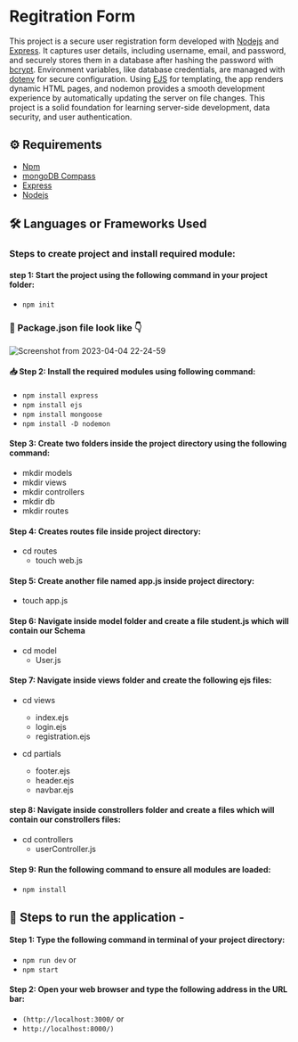 # Regitration Form

This project is a secure user registration form developed with [Nodejs](https://nodejs.org/en/download) and [Express](https://expressjs.com/). It captures user details, including username, email, and password, and securely stores them in a database after hashing the password with [bcrypt](https://www.npmjs.com/package/bcrypt). Environment variables, like database credentials, are managed with [dotenv](https://www.npmjs.com/package/dotenv) for secure configuration. Using [EJS](https://ejs.co/) for templating, the app renders dynamic HTML pages, and nodemon provides a smooth development experience by automatically updating the server on file changes. This project is a solid foundation for learning server-side development, data security, and user authentication.

## ⚙️ Requirements
+ [Npm](https://www.npmjs.com/package/download)
+ [mongoDB Compass](https://www.mongodb.com/try/download/shell)
+ [Express](https://expressjs.com/)
+ [Nodejs](https://nodejs.org/en/download)


##  🛠 Languages or Frameworks Used
### Steps to create project and install required module:

#### step 1: Start the project using the following command in your project folder:

+ `npm init`

###  📃 Package.json file look like 👇

![Screenshot from 2023-04-04 22-24-59](https://user-images.githubusercontent.com/128680209/229863193-8225570b-8c60-4eb8-82c2-3de9462d3552.png)

####  📥 Step 2: Install the required modules using following command:

+ `npm install express`
+ `npm install ejs`
+ `npm install mongoose`
+ `npm install -D nodemon`

#### Step 3: Create two folders inside the project directory using the following command:

+ mkdir models
+ mkdir views
+ mkdir controllers
+ mkdir db
+ mkdir routes


#### Step 4: Creates routes file inside project directory:

+ cd routes
  + touch web.js

#### Step 5: Create another file named app.js inside project directory:

+ touch app.js

#### Step 6: Navigate inside model folder and create a file student.js which will contain our Schema

+ cd model
    + User.js

#### Step 7: Navigate inside views folder and create the following ejs files:

+ cd  views
   
  + index.ejs
  + login.ejs
  + registration.ejs
  
+ cd partials
  + footer.ejs
  + header.ejs
  + navbar.ejs
  
#### step 8: Navigate inside constrollers folder and create a files which will contain our constrollers files:

+ cd controllers
  + userController.js
  
#### Step 9: Run the following command to ensure all modules are loaded:

+ `npm install`
  
## 🌟 Steps to run the application -
#### Step 1: Type the following command in terminal of your project directory:

+ `npm run dev` or
+ `npm start`

#### Step 2: Open your web browser and type the following address in the URL bar:

+ `(http://localhost:3000/` or 
+ `http://localhost:8000/)`
